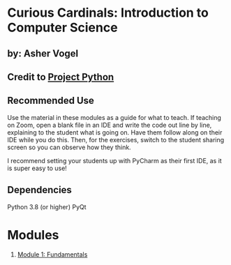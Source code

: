 # Curious Cardinals: Introduction to Computer Science

## by: Asher Vogel
## Credit to [Project Python](http://projectpython.net)

## Recommended Use

Use the material in these modules as a guide for what to teach. If teaching on Zoom, open a blank file in an IDE and write the code out line by line, explaining to the student what is going on. Have them follow along on their IDE while you do this. Then, for the exercises, switch to the student sharing screen so you can observe how they think.

I recommend setting your students up with PyCharm as their first IDE, as it is super easy to use!

## Dependencies

Python 3.8 (or higher)
PyQt

# Modules

1. [Module 1: Fundamentals](Module1_Fundamentals)